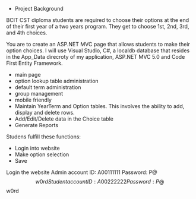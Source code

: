 - Project Background

BCIT CST diploma students are required to choose their options at the end of their first year of a 
two years program. They get to choose 1st, 2nd, 3rd, and 4th choices.

You are to create an ASP.NET MVC page that allows students to make their option choices.
I will use Visual Studio, C#, a localdb database that resides in the App_Data direcroty of my application,
ASP.NET MVC 5.0 and Code First Entity Framework.
- main page 
- option lookup table administration
- default term administration
- group management 
- mobile friendly
- Maintain YearTerm and Option tables. This involves the ability to add, display and delete rows.
- Add/Edit/Delete data in the Choice table
- Generate Reports

Studens fulfill these functions:
- Login into website
- Make option selection
- Save

Login the website 
Admin account
ID: A00111111
Password: P@$$w0rd
Student account
ID: A00222222
Password: P@$$w0rd

